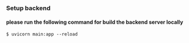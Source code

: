 ### Setup backend
#### please run the following command for build the backend server locally
```
$ uvicorn main:app --reload
```